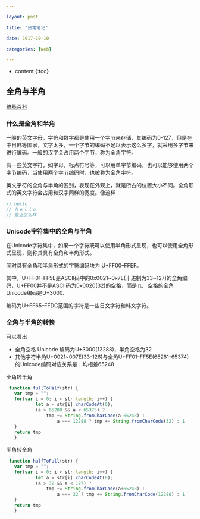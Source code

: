 ```yaml
---

layout: post

title: "日常笔记"

date: 2017-10-10

categories: [Web]

---
```


* content
{:toc}

## 全角与半角
[维基百科](https://en.wikipedia.org/wiki/Halfwidth_and_fullwidth_forms)
### 什么是全角和半角
一般的英文字母，字符和数字都是使用一个字节来存储，其编码为0-127，但是在中日韩等国家，文字太多，一个字节的编码不足以表示这么多字，就采用多字节来进行编码。一般的汉字会占用两个字节，称为全角字符。

有一些英文字符，如字母，标点符号等，可以用单字节编码，也可以能够使用两个字节编码，当使用两个字节编码时，也被称为全角字符。

英文字符的全角与半角的区别，表现在外观上，就是所占的位置大小不同。全角形式的英文字符会占用和汉字同样的宽度。像这样：
```js
// hello
// ｈｅｌｌｏ
// 最近怎么样
```
### Unicode字符集中的全角与半角
在Unicode字符集中，如果一个字符既可以使用半角形式呈现，也可以使用全角形式呈现，则称其具有全角和半角形式。

同时具有全角和半角形式的字符编码块为 U+FF00–FFEF。

其中，U+FF01–FF5E是ASCII码中的0x0021~0x7E(十进制为33~127)的全角编码，U+FF00并不是ASCII码为0x0020(32)的空格，而是 ``＀``。
空格的全角Unicode编码是U+3000.

 编码为U+FF65–FFDC范围的字符是一些日文字符和韩文字符。

 ### 全角与半角的转换
 可以看出
 - 全角空格 Unicode 编码为U+3000(12288)，半角空格为32
 - 其他字符半角U+0021~007E(33-126)与全角U+FF01–FF5E(65281-65374)的Unicode编码对应关系是：均相差65248

 全角转半角
 ```js
  function fullToHalf(str) { 
    var tmp = ""; 
    for(var i = 0; i < str.length; i++) { 
			let a = str[i].charCodeAt(0);
			(a > 65280 && a < 65375) ? 
				tmp += String.fromCharCode(a-65248) : 
					a === 12288 ? tmp += String.fromCharCode(32) : 1
    }
    return tmp 
	}
 ```

 半角转全角
 ```js
  function halfToFull(str) { 
    var tmp = ""; 
    for(var i = 0; i < str.length; i++) { 
			let a = str[i].charCodeAt(0);
			(a > 32 && a < 127) ? 
				tmp += String.fromCharCode(a+65248) : 
					a === 32 ? tmp += String.fromCharCode(12288) : 1
    }
    return tmp 
	}
 ```



